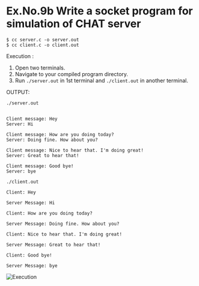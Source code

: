 # Ex.No.9b Write a socket program for simulation of CHAT server

```
$ cc server.c -o server.out
$ cc client.c -o client.out
```

Execution :

1. Open two terminals.
2. Navigate to your compiled program directory.
3. Run `./server.out` in 1st terminal and `./client.out` in another terminal.

OUTPUT:

`./server.out`

```

Client message: Hey
Server: Hi

Client message: How are you doing today?
Server: Doing fine. How about you?

Client message: Nice to hear that. I'm doing great!
Server: Great to hear that!

Client message: Good bye!
Server: bye

```

`./client.out`

```
Client: Hey

Server Message: Hi

Client: How are you doing today?

Server Message: Doing fine. How about you?

Client: Nice to hear that. I'm doing great!

Server Message: Great to hear that!

Client: Good bye!

Server Message: bye
```

![Execution](https://i.postimg.cc/c1YHZJYn/Screenshot-2023-08-14-18-14-32.png)